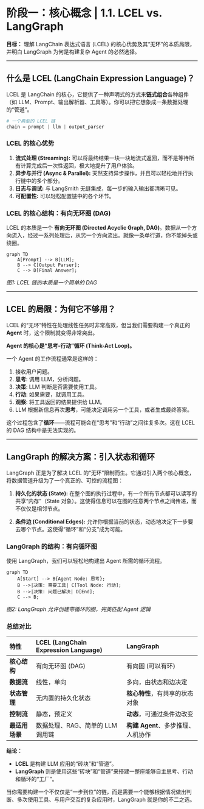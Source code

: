 
# 阶段一：核心概念 | 1.1. LCEL vs. LangGraph

**目标：** 理解 LangChain 表达式语言 (LCEL) 的核心优势及其“无环”的本质局限，并明白 LangGraph 为何是构建复杂 Agent 的必然选择。

---

## 什么是 LCEL (LangChain Expression Language)？

LCEL 是 LangChain 的核心，它提供了一种声明式的方式来**链式组合**各种组件（如 LLM、Prompt、输出解析器、工具等）。你可以把它想象成一条数据处理的“管道”。

```python
# 一个典型的 LCEL 链
chain = prompt | llm | output_parser
```

### LCEL 的核心优势

1.  **流式处理 (Streaming):** 可以将最终结果一块一块地流式返回，而不是等待所有计算完成后一次性返回，极大地提升了用户体验。
2.  **异步与并行 (Async & Parallel):** 天然支持异步操作，并且可以轻松地并行执行链中的多个部分。
3.  **日志与调试:** 与 LangSmith 无缝集成，每一步的输入输出都清晰可见。
4.  **可配置性:** 可以轻松配置链中的各个环节。

### LCEL 的核心结构：有向无环图 (DAG)

LCEL 的本质是一个 **有向无环图 (Directed Acyclic Graph, DAG)**。数据从一个方向流入，经过一系列处理后，从另一个方向流出。就像一条单行道，你不能掉头或绕圈。

```mermaid
graph TD
    A[Prompt] --> B[LLM];
    B --> C[Output Parser];
    C --> D[Final Answer];
```
*图1: LCEL 链的本质是一个简单的 DAG*

---

## LCEL 的局限：为何它不够用？

LCEL 的“无环”特性在处理线性任务时非常高效，但当我们需要构建一个真正的 **Agent** 时，这个限制就变得非常突出。

**Agent 的核心是“思考-行动”循环 (Think-Act Loop)。**

一个 Agent 的工作流程通常是这样的：
1.  接收用户问题。
2.  **思考**: 调用 LLM，分析问题。
3.  **决策**: LLM 判断是否需要使用工具。
4.  **行动**: 如果需要，就调用工具。
5.  **观察**: 将工具返回的结果提供给 LLM。
6.  LLM 根据新信息再次**思考**，可能决定调用另一个工具，或者生成最终答案。

这个过程包含了**循环**——流程可能会在“思考”和“行动”之间往复多次。这在 LCEL 的 DAG 结构中是无法实现的。

---

## LangGraph 的解决方案：引入状态和循环

LangGraph 正是为了解决 LCEL 的“无环”限制而生。它通过引入两个核心概念，将数据管道升级为了一个真正的、可控的流程图：

1.  **持久化的状态 (State):** 在整个图的执行过程中，有一个所有节点都可以读写的共享“内存”（State 对象）。这使得信息可以在图的任意两个节点之间传递，而不仅仅是相邻节点。

2.  **条件边 (Conditional Edges):** 允许你根据当前的状态，动态地决定下一步要去哪个节点。这使得“循环”和“分支”成为可能。

### LangGraph 的结构：有向循环图

使用 LangGraph，我们可以轻松地构建出 Agent 所需的循环流程。

```mermaid
graph TD
    A[Start] --> B{Agent Node: 思考};
    B -->|决策: 需要工具| C[Tool Node: 行动];
    B -->|决策: 问题已解决| D[End];
    C --> B;
```
*图2: LangGraph 允许创建带循环的图，完美匹配 Agent 逻辑*

### 总结对比

| 特性 | LCEL (LangChain Expression Language) | LangGraph |
| :--- | :--- | :--- |
| **核心结构** | 有向无环图 (DAG) | 有向图 (可以有环) |
| **数据流** | 线性，单向 | 多向，由状态和边决定 |
| **状态管理** | 无内置的持久化状态 | **核心特性**，有共享的状态对象 |
| **控制流** | 静态，预定义 | **动态**，可通过条件边改变 |
| **最适用场景** | 数据处理、RAG、简单的 LLM 调用链 | **构建 Agent**、多步推理、人机协作 |

**结论：**

-   **LCEL** 是构建 LLM 应用的“砖块”和“管道”。
-   **LangGraph** 则是使用这些“砖块”和“管道”来搭建一整座能够自主思考、行动和循环的“工厂”。

当你需要构建一个不仅仅是“一步到位”的链，而是需要一个能够根据情况做出判断、多次使用工具、与用户交互的复杂应用时，LangGraph 就是你的不二之选。
